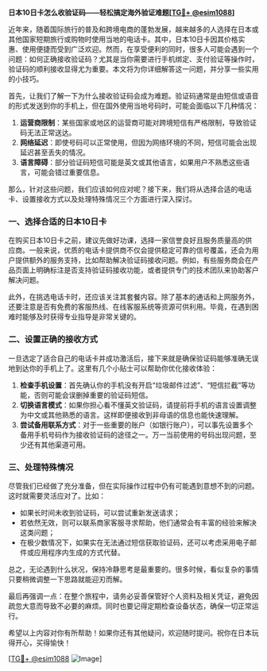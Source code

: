 **日本10日卡怎么收验证码——轻松搞定海外验证难题[[TG💪+ @esim1088](https://t.me/s/esim1088)]**

近年来，随着国际旅行的普及和跨境电商的蓬勃发展，越来越多的人选择在日本或其他国家短期旅行或购物时使用当地的电话卡。其中，日本10日卡因其价格实惠、使用便捷而受到广泛欢迎。然而，在享受便利的同时，很多人可能会遇到一个问题：如何正确接收验证码？尤其是当你需要进行手机绑定、支付验证等操作时，验证码的顺利接收显得尤为重要。本文将为你详细解答这一问题，并分享一些实用的小技巧。

首先，让我们了解一下为什么接收验证码会成为难题。验证码通常是由短信或语音的形式发送到你的手机上，但在国外使用当地号码时，可能会面临以下几种情况：

1. **运营商限制**：某些国家或地区的运营商可能对跨境短信有严格限制，导致验证码无法正常送达。
2. **网络延迟**：即使号码可以正常使用，但因为网络环境的不同，短信可能会出现延迟甚至丢失的情况。
3. **语言障碍**：部分验证码短信可能是英文或其他语言，如果用户不熟悉这些语言，可能会错过重要信息。

那么，针对这些问题，我们应该如何应对呢？接下来，我们将从选择合适的电话卡、设置接收方式以及处理特殊情况三个方面进行深入探讨。

### 一、选择合适的日本10日卡

在购买日本10日卡之前，建议先做好功课，选择一家信誉良好且服务质量高的供应商。一般来说，优质的电话卡提供商不仅会提供稳定可靠的信号覆盖，还会为用户提供额外的服务支持，比如帮助解决验证码接收问题。例如，有些服务商会在产品页面上明确标注是否支持验证码接收功能，或者提供专门的技术团队来协助客户解决问题。

此外，在挑选电话卡时，还应该关注其套餐内容。除了基本的通话和上网服务外，还要注意是否有免费的客服热线、在线客服系统等资源可供利用。毕竟，在遇到困难时能够及时获得专业指导是非常关键的。

### 二、设置正确的接收方式

一旦选定了适合自己的电话卡并成功激活后，接下来就是确保验证码能够准确无误地到达你的手机上了。这里有几个小贴士可以帮助你优化接收体验：

1. **检查手机设置**：首先确认你的手机没有开启“垃圾邮件过滤”、“短信拦截”等功能，否则可能会误删掉重要的验证码短信。
2. **切换语言模式**：如果你担心看不懂英文验证码，请提前将手机的语言设置调整为中文或其他熟悉的语言。这样即便接收到非母语的信息也能快速理解。
3. **尝试备用联系方式**：对于一些重要的账户（如银行账户），可以事先设置多个备用手机号码作为接收验证码的途径之一。万一当前使用的号码出现问题，至少还有其他渠道可用。

### 三、处理特殊情况

尽管我们已经做了充分准备，但在实际操作过程中仍有可能遇到意想不到的问题。这时就需要灵活应对了。比如：

- 如果长时间未收到验证码，可以尝试重新发送请求；
- 若依然无效，则可以联系商家客服寻求帮助，他们通常会有丰富的经验来解决这类问题；
- 在极少数情况下，如果实在无法通过短信获取验证码，还可以考虑采用电子邮件或应用程序内生成的方式代替。

总之，无论遇到什么状况，保持冷静思考是最重要的。很多时候，看似复杂的事情只要稍微调整一下思路就能迎刃而解。

最后再强调一点：在整个旅程中，请务必妥善保管好个人资料及相关凭证，避免因疏忽大意而导致不必要的麻烦。同时也要记得定期检查设备状态，确保一切正常运行。

希望以上内容对你有所帮助！如果你还有其他疑问，欢迎随时提问。祝你在日本玩得开心，买得愉快！

[[TG💪+ @esim1088](https://t.me/s/esim1088) ![Image](https://i.postimg.cc/4NQfJmqS/Snipaste-2025-05-13-00-14-12.png)]